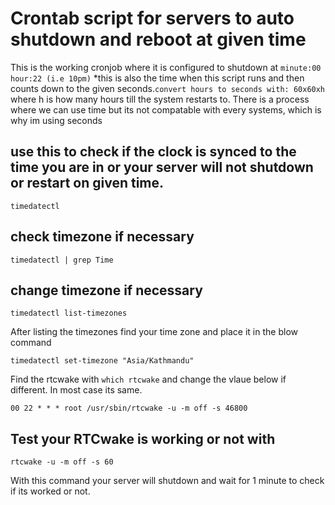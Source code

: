 # Crontab script for servers to auto shutdown and reboot at given time

This is the working cronjob where it is configured to shutdown at `minute:00` `hour:22 (i.e 10pm)` *this is also the time when this script runs and then counts down to the given seconds.`convert hours to seconds with: 60x60xh` where h is how many hours till the system restarts to. 
There is a process where we can use time but its not compatable with every systems, which is why im using seconds

## use this to check if the clock is synced to the time you are in or your server will not shutdown or restart on given time.
```
timedatectl
```

## check timezone if necessary

```
timedatectl | grep Time
```

## change timezone if necessary

```
timedatectl list-timezones
```
After listing the timezones find your time zone and place it in the blow command
```
timedatectl set-timezone "Asia/Kathmandu"
```

Find the rtcwake with `which rtcwake` and change the vlaue below if different. In most case its same.

```
00 22 * * * root /usr/sbin/rtcwake -u -m off -s 46800
```

## Test your RTCwake is working or not with
```
rtcwake -u -m off -s 60
```
With this command your server will shutdown and wait for 1 minute to check if its worked or not.
